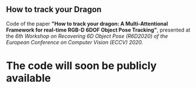 ## How to track your Dragon
Code of the paper **"How to track your dragon: A Multi-Attentional Framework for real-time RGB-D 6DOF Object Pose Tracking"**, presented at the *6th Workshop on Recovering 6D Object Pose (R6D2020) of the European Conference on Computer Vision (ECCV) 2020.*

# The code will soon be publicly available
